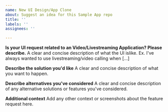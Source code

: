 ```yaml
---
name: New UI Design/App Clone
about: Suggest an idea for this Sample App repo
title: ''
labels: ''
assignees: ''

---
```


**Is your UI request related to an Video/Livestreaming Application? Please describe.**
A clear and concise description of what the UI islike. Ex. I've always wanted to use livestreaming/video calling when [...]

**Describe the solution you'd like**
A clear and concise description of what you want to happen.

**Describe alternatives you've considered**
A clear and concise description of any alternative solutions or features you've considered.

**Additional context**
Add any other context or screenshots about the feature request here.

